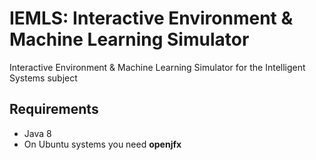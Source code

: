 # IEMLS: Interactive Environment & Machine Learning Simulator
Interactive Environment & Machine Learning Simulator for the Intelligent Systems subject

## Requirements

- Java 8
- On Ubuntu systems you need **openjfx**
